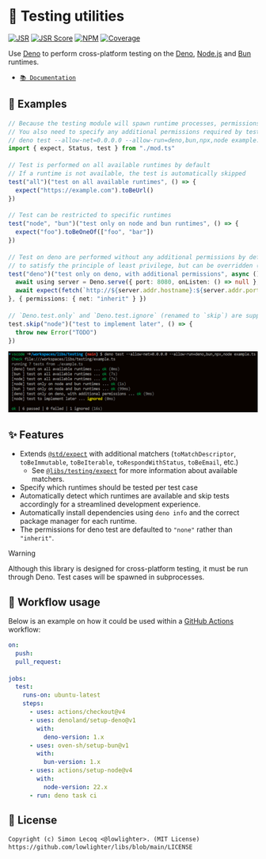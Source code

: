 # 🧪 Testing utilities

[![JSR](https://jsr.io/badges/@libs/testing)](https://jsr.io/@libs/testing) [![JSR Score](https://jsr.io/badges/@libs/testing/score)](https://jsr.io/@libs/testing)
[![NPM](https://img.shields.io/npm/v/@lowlighter%2Ftesting?logo=npm&labelColor=cb0000&color=183e4e)](https://www.npmjs.com/package/@lowlighter/testing) [![Coverage](https://libs-coverage.lecoq.io/testing/badge.svg)](https://libs-coverage.lecoq.io/testing)

Use [Deno](https://deno.com) to perform cross-platform testing on the [Deno](https://deno.com), [Node.js](https://nodejs.org) and [Bun](https://bun.sh) runtimes.

- [`📚 Documentation`](https://jsr.io/@libs/testing/doc)

## 📑 Examples

```ts
// Because the testing module will spawn runtime processes, permissions are required to run tests.
// You also need to specify any additional permissions required by tests since permissions escalation is not permitted.
// deno test --allow-net=0.0.0.0 --allow-run=deno,bun,npx,node example.ts
import { expect, Status, test } from "./mod.ts"

// Test is performed on all available runtimes by default
// If a runtime is not available, the test is automatically skipped
test("all")("test on all available runtimes", () => {
  expect("https://example.com").toBeUrl()
})

// Test can be restricted to specific runtimes
test("node", "bun")("test only on node and bun runtimes", () => {
  expect("foo").toBeOneOf(["foo", "bar"])
})

// Test on deno are performed without any additional permissions by default
// to satisfy the principle of least privilege, but can be overridden (this is ignored on other runtimes)
test("deno")("test only on deno, with additional permissions", async () => {
  await using server = Deno.serve({ port: 8080, onListen: () => null }, () => new Response(null, { status: Status.OK }))
  await expect(fetch(`http://${server.addr.hostname}:${server.addr.port}`)).resolves.toRespondWithStatus("2XX")
}, { permissions: { net: "inherit" } })

// `Deno.test.only` and `Deno.test.ignore` (renamed to `skip`) are supported too
test.skip("node")("test to implement later", () => {
  throw new Error("TODO")
})
```

![](https://raw.githubusercontent.com/lowlighter/libs/main/testing/example.png)

## ✨ Features

- Extends [`@std/expect`](https://jsr.io/@std/expect) with additional matchers (`toMatchDescriptor`, `toBeImmutable`, `toBeIterable`, `toRespondWithStatus`, `toBeEmail`, etc.)
  - See [`@libs/testing/expect`](https://jsr.io/@libs/testing/doc/expect/~) for more information about available matchers.
- Specify which runtimes should be tested per test case
- Automatically detect which runtimes are available and skip tests accordingly for a streamlined development experience.
- Automatically install dependencies using `deno info` and the correct package manager for each runtime.
- The permissions for deno test are defaulted to `"none"` rather than `"inherit"`.

> [!WARNING]
> Although this library is designed for cross-platform testing, it must be run through Deno.
> Test cases will be spawned in subprocesses.

## 🤖 Workflow usage

Below is an example on how it could be used within a [GitHub Actions](https://github.com/features/actions) workflow:

```yaml
on:
  push:
  pull_request:

jobs:
  test:
    runs-on: ubuntu-latest
    steps:
      - uses: actions/checkout@v4
      - uses: denoland/setup-deno@v1
        with:
          deno-version: 1.x
      - uses: oven-sh/setup-bun@v1
        with:
          bun-version: 1.x
      - uses: actions/setup-node@v4
        with:
          node-version: 22.x
      - run: deno task ci
```

## 📜 License

```plaintext
Copyright (c) Simon Lecoq <@lowlighter>. (MIT License)
https://github.com/lowlighter/libs/blob/main/LICENSE
```
